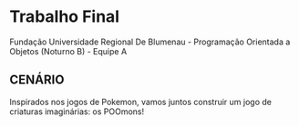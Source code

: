 # Trabalho Final

Fundação Universidade Regional De Blumenau - Programação Orientada a Objetos (Noturno B) - Equipe A

## CENÁRIO

Inspirados nos jogos de Pokemon, vamos juntos construir um jogo de criaturas imaginárias: os POOmons!